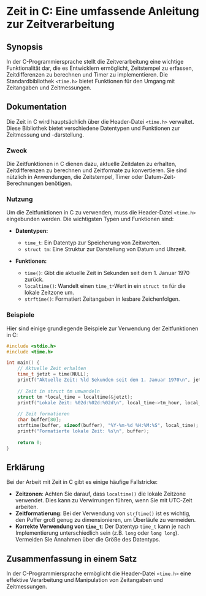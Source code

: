 <!--
Meta Description: # Zeit in C: Eine umfassende Anleitung zur Zeitverarbeitung ## Synopsis In der C-Programmiersprache stellt die Zeitverarbeitung eine wichtige Funktion...
Meta Keywords: die, zeit, und, time, der
-->

# Zeit in C: Eine umfassende Anleitung zur Zeitverarbeitung

## Synopsis
In der C-Programmiersprache stellt die Zeitverarbeitung eine wichtige Funktionalität dar, die es Entwicklern ermöglicht, Zeitstempel zu erfassen, Zeitdifferenzen zu berechnen und Timer zu implementieren. Die Standardbibliothek `<time.h>` bietet Funktionen für den Umgang mit Zeitangaben und Zeitmessungen.

## Dokumentation
Die Zeit in C wird hauptsächlich über die Header-Datei `<time.h>` verwaltet. Diese Bibliothek bietet verschiedene Datentypen und Funktionen zur Zeitmessung und -darstellung.

### Zweck
Die Zeitfunktionen in C dienen dazu, aktuelle Zeitdaten zu erhalten, Zeitdifferenzen zu berechnen und Zeitformate zu konvertieren. Sie sind nützlich in Anwendungen, die Zeitstempel, Timer oder Datum-Zeit-Berechnungen benötigen.

### Nutzung
Um die Zeitfunktionen in C zu verwenden, muss die Header-Datei `<time.h>` eingebunden werden. Die wichtigsten Typen und Funktionen sind:

- **Datentypen:**
  - `time_t`: Ein Datentyp zur Speicherung von Zeitwerten.
  - `struct tm`: Eine Struktur zur Darstellung von Datum und Uhrzeit.

- **Funktionen:**
  - `time()`: Gibt die aktuelle Zeit in Sekunden seit dem 1. Januar 1970 zurück.
  - `localtime()`: Wandelt einen `time_t`-Wert in ein `struct tm` für die lokale Zeitzone um.
  - `strftime()`: Formatiert Zeitangaben in lesbare Zeichenfolgen.

### Beispiele
Hier sind einige grundlegende Beispiele zur Verwendung der Zeitfunktionen in C:

```c
#include <stdio.h>
#include <time.h>

int main() {
    // Aktuelle Zeit erhalten
    time_t jetzt = time(NULL);
    printf("Aktuelle Zeit: %ld Sekunden seit dem 1. Januar 1970\n", jetzt);
    
    // Zeit in struct tm umwandeln
    struct tm *local_time = localtime(&jetzt);
    printf("Lokale Zeit: %02d:%02d:%02d\n", local_time->tm_hour, local_time->tm_min, local_time->tm_sec);
    
    // Zeit formatieren
    char buffer[80];
    strftime(buffer, sizeof(buffer), "%Y-%m-%d %H:%M:%S", local_time);
    printf("Formatierte lokale Zeit: %s\n", buffer);
    
    return 0;
}
```

## Erklärung
Bei der Arbeit mit Zeit in C gibt es einige häufige Fallstricke:

- **Zeitzonen**: Achten Sie darauf, dass `localtime()` die lokale Zeitzone verwendet. Dies kann zu Verwirrungen führen, wenn Sie mit UTC-Zeit arbeiten.
- **Zeitformatierung**: Bei der Verwendung von `strftime()` ist es wichtig, den Puffer groß genug zu dimensionieren, um Überläufe zu vermeiden.
- **Korrekte Verwendung von `time_t`**: Der Datentyp `time_t` kann je nach Implementierung unterschiedlich sein (z.B. `long` oder `long long`). Vermeiden Sie Annahmen über die Größe des Datentyps.

## Zusammenfassung in einem Satz
In der C-Programmiersprache ermöglicht die Header-Datei `<time.h>` eine effektive Verarbeitung und Manipulation von Zeitangaben und Zeitmessungen.